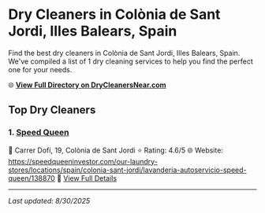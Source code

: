# Dry Cleaners in Colònia de Sant Jordi, Illes Balears, Spain

Find the best dry cleaners in Colònia de Sant Jordi, Illes Balears, Spain. We've compiled a list of 1 dry cleaning services to help you find the perfect one for your needs.

🌐 **[View Full Directory on DryCleanersNear.com](https://drycleanersnear.com/city/Spain/Illes%20Balears/Col%C3%B2nia%20de%20Sant%20Jordi)**

## Top Dry Cleaners

### 1. [Speed Queen](https://drycleanersnear.com/dryCleaner/68b0e249033494bdc84ab506/speed-queen)
📍 Carrer Dofí, 19, Colònia de Sant Jordi
⭐ Rating: 4.6/5
🌐 Website: https://speedqueeninvestor.com/our-laundry-stores/locations/spain/colonia-sant-jordi/lavanderia-autoservicio-speed-queen/138870
🔗 [View Full Details](https://drycleanersnear.com/dryCleaner/68b0e249033494bdc84ab506/speed-queen)


---

*Last updated: 8/30/2025*
